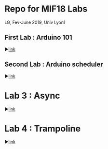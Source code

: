 # Repo for MIF18 Labs

LG, Fev-June 2019, Univ Lyon1

## First Lab : Arduino 101 

:arrow_forward:[link](https://github.com/lauregonnord/mif18-labs/blob/master/TP01/README.md)

## Second Lab : Arduino scheduler

:arrow_forward:[link](https://github.com/lauregonnord/mif18-labs/blob/master/TP02/README.md)

# Lab 3 : Async

:arrow_forward:[link](https://github.com/lauregonnord/mif18-labs/blob/master/TP03/README.md)

# Lab 4 : Trampoline

:arrow_forward:[link](https://github.com/lauregonnord/mif18-labs/blob/master/TP04/README.md)
